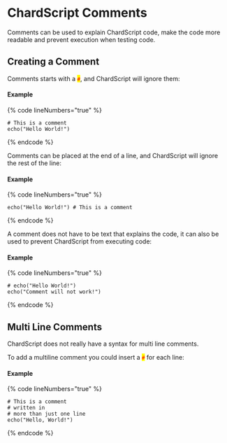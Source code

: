 # ChardScript Comments

Comments can be used to explain ChardScript code, make the code more readable and prevent execution when testing code.

## Creating a Comment

Comments starts with a <mark style="color:red;">`#`</mark>, and ChardScript will ignore them:

#### Example

{% code lineNumbers="true" %}
```renpy
# This is a comment
echo("Hello World!")
```
{% endcode %}

Comments can be placed at the end of a line, and ChardScript will ignore the rest of the line:

#### Example

{% code lineNumbers="true" %}
```renpy
echo("Hello World!") # This is a comment
```
{% endcode %}

A comment does not have to be text that explains the code, it can also be used to prevent ChardScript from executing code:

#### Example

{% code lineNumbers="true" %}
```renpy
# echo("Hello World!")
echo("Comment will not work!")
```
{% endcode %}

## Multi Line Comments

ChardScript does not really have a syntax for multi line comments.

To add a multiline comment you could insert a <mark style="color:red;">`#`</mark> for each line:

#### Example

{% code lineNumbers="true" %}
```renpy
# This is a comment
# written in
# more than just one line
echo("Hello, World!")
```
{% endcode %}
